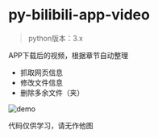 # py-bilibili-app-video
> python版本：3.x

APP下载后的视频，根据章节自动整理

- 抓取网页信息
- 修改文件信息
- 删除多余文件（夹）

![demo](./demo.gif)

代码仅供学习，请无作他图